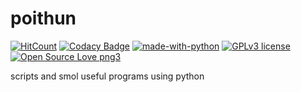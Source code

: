 # poithun

[![HitCount](http://hits.dwyl.io/manojpawarsj12/poithun.svg)](http://hits.dwyl.io/manojpawarsj12/poithun) [![Codacy Badge](https://api.codacy.com/project/badge/Grade/cc3cc1701fdd4ca7a2d7ee5b3869bbf1)](https://www.codacy.com/manual/manojpawarsj12/poithun?utm_source=github.com&amp;utm_medium=referral&amp;utm_content=manojpawarsj12/poithun&amp;utm_campaign=Badge_Grade)
[![made-with-python](https://img.shields.io/badge/Made%20with-Python-1f425f.svg)](https://www.python.org/)
[![GPLv3 license](https://img.shields.io/badge/License-GPLv3-blue.svg)](http://perso.crans.org/besson/LICENSE.html)
[![Open Source Love png3](https://badges.frapsoft.com/os/v3/open-source.png?v=103)](https://github.com/ellerbrock/open-source-badges/)


scripts and smol useful programs using python

